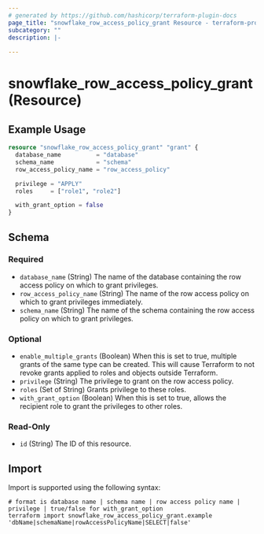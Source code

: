 ```yaml
---
# generated by https://github.com/hashicorp/terraform-plugin-docs
page_title: "snowflake_row_access_policy_grant Resource - terraform-provider-snowflake"
subcategory: ""
description: |-
  
---
```


# snowflake_row_access_policy_grant (Resource)



## Example Usage

```terraform
resource "snowflake_row_access_policy_grant" "grant" {
  database_name          = "database"
  schema_name            = "schema"
  row_access_policy_name = "row_access_policy"

  privilege = "APPLY"
  roles     = ["role1", "role2"]

  with_grant_option = false
}
```

<!-- schema generated by tfplugindocs -->
## Schema

### Required

- `database_name` (String) The name of the database containing the row access policy on which to grant privileges.
- `row_access_policy_name` (String) The name of the row access policy on which to grant privileges immediately.
- `schema_name` (String) The name of the schema containing the row access policy on which to grant privileges.

### Optional

- `enable_multiple_grants` (Boolean) When this is set to true, multiple grants of the same type can be created. This will cause Terraform to not revoke grants applied to roles and objects outside Terraform.
- `privilege` (String) The privilege to grant on the row access policy.
- `roles` (Set of String) Grants privilege to these roles.
- `with_grant_option` (Boolean) When this is set to true, allows the recipient role to grant the privileges to other roles.

### Read-Only

- `id` (String) The ID of this resource.

## Import

Import is supported using the following syntax:

```shell
# format is database name | schema name | row access policy name | privilege | true/false for with_grant_option
terraform import snowflake_row_access_policy_grant.example 'dbName|schemaName|rowAccessPolicyName|SELECT|false'
```
